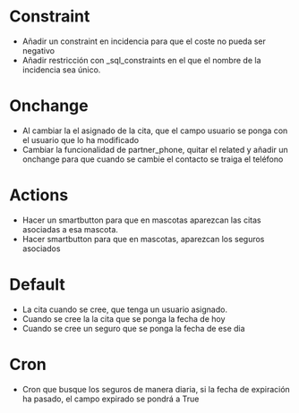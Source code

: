 # Constraint
* Añadir un constraint en incidencia para que el coste no pueda ser negativo
* Añadir restricción con _sql_constraints en el que el nombre de la incidencia sea único.

# Onchange
* Al cambiar la el asignado de la cita, que el campo usuario se ponga con el usuario que lo ha modificado
* Cambiar la funcionalidad de partner_phone, quitar el related y añadir un onchange para que cuando se cambie el contacto se traiga el teléfono

# Actions
* Hacer un smartbutton para que en mascotas aparezcan las citas asociadas a esa mascota.
* Hacer smartbutton para que en mascotas, aparezcan los seguros asociados

# Default
* La cita cuando se cree, que tenga un usuario asignado.
* Cuando se cree la la cita que se ponga la fecha de hoy
* Cuando se cree un seguro que se ponga la fecha de ese dia

# Cron
* Cron que busque los seguros de manera diaria, si la fecha de expiración ha pasado, el campo expirado se pondrá a True
